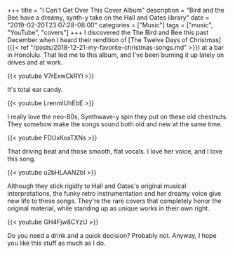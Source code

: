 +++
title = "I Can't Get Over This Cover Album"
description = "Bird and the Bee have a dreamy, synth-y take on the Hall and Oates library"
date = "2019-02-20T23:07:28-08:00"
categories = ["Music"]
tags = ["music", "YouTube", "covers"]
+++
I discovered the The Bird and Bee this past December when I heard their rendition of [The Twelve Days of Christmas]({{< ref "/posts/2018-12-21-my-favorite-christmas-songs.md" >}}) at a bar in Honolulu. That led me to this album, and I've been burning it up lately on drives and at work. 

{{< youtube V7rExwCkRYI >}}

It's total ear candy.
<!--more-->
{{< youtube LrenmIUhEbE >}}

I really love the neo-80s, Synthwave-y spin they put on these old chestnuts. They somehow make the songs sound both old and new at the same time. 

{{< youtube FDUxKosTXNs >}}

That driving beat and those smooth, flat vocals. I love her voice, and I love this song.

{{< youtube u2bHLAANZbI >}}

Although they stick rigidly to Hall and Oates's original musical interpretations, the funky retro instrumentation and her dreamy voice give new life to these songs. They're the rare covers that completely honor the original material, while standing up as unique works in their own right.

{{< youtube GH4Fjw8CYzU >}}

Do you need a drink and a quick decision? Probably not. Anyway, I hope you like this stuff as much as I do.
